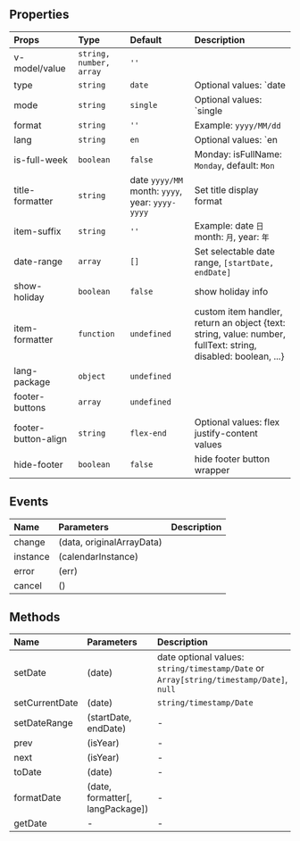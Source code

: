 
## Properties

|Props|Type|Default|Description|
|:--|:--|:--|:--|
|v-model/value|`string, number, array`|`''`||
|type|`string`|`date`|Optional values: `date|month|years`|
|mode|`string`|`single`|Optional values: `single|mutiple|range`|
|format|`string`|`''`|Example: `yyyy/MM/dd`|
|lang|`string`|`en`|Optional values: `en|zh|jp`|
|is-full-week|`boolean`|`false`|Monday: isFullName: `Monday`, default: `Mon`|
|title-formatter|`string`|date `yyyy/MM` month: `yyyy`, year: `yyyy-yyyy`|Set title display format|
|item-suffix|`string`|`''`|Example: date `日` month: `月`, year: `年`|
|date-range|`array`|`[]`|Set selectable date range, `[startDate, endDate]`|
|show-holiday|`boolean`|`false`|show holiday info|
|item-formatter|`function`|`undefined`|custom item handler, return an object {text: string, value: number, fullText: string, disabled: boolean, ...}|
|lang-package|`object`|`undefined`||
|footer-buttons|`array`|`undefined`||
|footer-button-align|`string`|`flex-end`|Optional values: flex justify-content values|
|hide-footer|`boolean`|`false`|hide footer button wrapper|

## Events

|Name|Parameters|Description|
|:--|:--|:--|
|change|(data, originalArrayData)||
|instance|(calendarInstance)||
|error|(err)||
|cancel|()||

## Methods

|Name|Parameters|Description|
|:--|:--|:--|
|setDate|(date)|date optional values: `string/timestamp/Date` or `Array[string/timestamp/Date]`, `null`|
|setCurrentDate|(date)|`string/timestamp/Date`|
|setDateRange|(startDate, endDate)|-|
|prev|(isYear)|-|
|next|(isYear)|-|
|toDate|(date)|-|
|formatDate|(date, formatter[, langPackage])|-|
|getDate|-|-|
